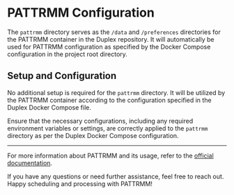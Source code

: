 # PATTRMM Configuration

The `pattrmm` directory serves as the `/data` and `/preferences` directories for the PATTRMM container in the Duplex repository. It will automatically be used for PATTRMM configuration as specified by the Docker Compose configuration in the project root directory.

## Setup and Configuration

No additional setup is required for the `pattrmm` directory. It will be utilized by the PATTRMM container according to the configuration specified in the Duplex Docker Compose file.

Ensure that the necessary configurations, including any required environment variables or settings, are correctly applied to the `pattrmm` directory as per the Duplex Docker Compose configuration.

---

For more information about PATTRMM and its usage, refer to the [official documentation](https://github.com/insertdisc/pattrmm).

If you have any questions or need further assistance, feel free to reach out. Happy scheduling and processing with PATTRMM!
